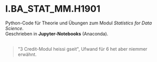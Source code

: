 # I.BA_STAT_MM.H1901
Python-Code für Theorie und Übungen zum Modul *Statistics for Data Science*.<br>
Geschrieben in **Jupyter-Notebooks** (Anaconda).<br>
<br>
> "3 Credit-Modul heissi gseit", Ufwand für 6 het aber niemmer erwähnt.
